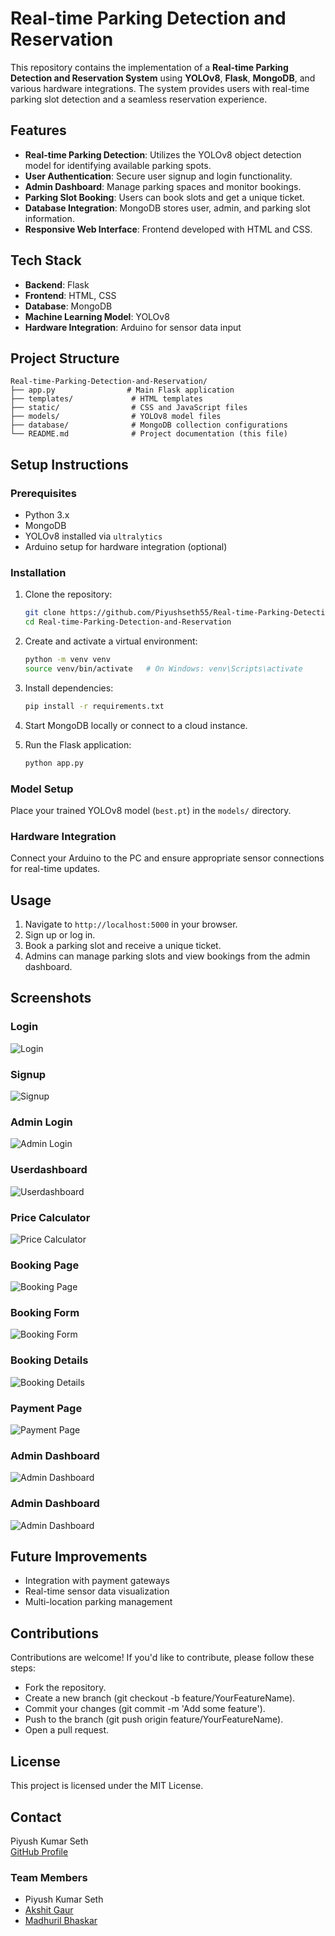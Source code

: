 # Real-time Parking Detection and Reservation

This repository contains the implementation of a **Real-time Parking Detection and Reservation System** using **YOLOv8**, **Flask**, **MongoDB**, and various hardware integrations. The system provides users with real-time parking slot detection and a seamless reservation experience.

## Features

- **Real-time Parking Detection**: Utilizes the YOLOv8 object detection model for identifying available parking spots.
- **User Authentication**: Secure user signup and login functionality.
- **Admin Dashboard**: Manage parking spaces and monitor bookings.
- **Parking Slot Booking**: Users can book slots and get a unique ticket.
- **Database Integration**: MongoDB stores user, admin, and parking slot information.
- **Responsive Web Interface**: Frontend developed with HTML and CSS.

## Tech Stack

- **Backend**: Flask
- **Frontend**: HTML, CSS
- **Database**: MongoDB
- **Machine Learning Model**: YOLOv8
- **Hardware Integration**: Arduino for sensor data input

## Project Structure

```
Real-time-Parking-Detection-and-Reservation/
├── app.py                # Main Flask application
├── templates/             # HTML templates
├── static/                # CSS and JavaScript files
├── models/                # YOLOv8 model files
├── database/              # MongoDB collection configurations
└── README.md              # Project documentation (this file)
```

## Setup Instructions

### Prerequisites

- Python 3.x
- MongoDB
- YOLOv8 installed via `ultralytics`
- Arduino setup for hardware integration (optional)

### Installation

1. Clone the repository:

   ```bash
   git clone https://github.com/Piyushseth55/Real-time-Parking-Detection-and-Reservation.git
   cd Real-time-Parking-Detection-and-Reservation
   ```

2. Create and activate a virtual environment:

   ```bash
   python -m venv venv
   source venv/bin/activate   # On Windows: venv\Scripts\activate
   ```

3. Install dependencies:

   ```bash
   pip install -r requirements.txt
   ```

4. Start MongoDB locally or connect to a cloud instance.

5. Run the Flask application:

   ```bash
   python app.py
   ```

### Model Setup

Place your trained YOLOv8 model (`best.pt`) in the `models/` directory.

### Hardware Integration

Connect your Arduino to the PC and ensure appropriate sensor connections for real-time updates.

## Usage

1. Navigate to `http://localhost:5000` in your browser.
2. Sign up or log in.
3. Book a parking slot and receive a unique ticket.
4. Admins can manage parking slots and view bookings from the admin dashboard.

## Screenshots

### Login
![Login](screenshots/login_page.png)

### Signup
![Signup](screenshots/signup_page.png)

### Admin Login
![Admin Login](screenshots/admin_login.png)

### Userdashboard
![Userdashboard](screenshots/userdashboard.png)

### Price Calculator
![Price Calculator](screenshots/price_calculator.png)

### Booking Page
![Booking Page](screenshots/booking_page.png)

### Booking Form
![Booking Form](screenshots/Booking_form.png)

### Booking Details
![Booking Details](screenshots/booking_details.png)

### Payment Page
![Payment Page](screenshots/Payment_page.png)

### Admin Dashboard
![Admin Dashboard](screenshots/admin_page_1.png)

### Admin Dashboard
![Admin Dashboard](screenshots/admin_page_2.png)

## Future Improvements

- Integration with payment gateways
- Real-time sensor data visualization
- Multi-location parking management

## Contributions

Contributions are welcome! If you'd like to contribute, please follow these steps:

- Fork the repository.
- Create a new branch (git checkout -b feature/YourFeatureName).
- Commit your changes (git commit -m 'Add some feature').
- Push to the branch (git push origin feature/YourFeatureName).
- Open a pull request.

## License

This project is licensed under the MIT License.

## Contact

Piyush Kumar Seth\
[GitHub Profile](https://github.com/Piyushseth55)

### Team Members
- Piyush Kumar Seth
- [Akshit Gaur](#)
- [Madhuril Bhaskar](#)

